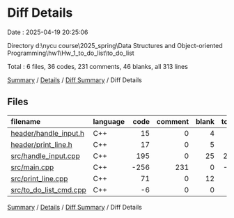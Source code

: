 # Diff Details

Date : 2025-04-19 20:25:06

Directory d:\\nycu course\\2025_spring\\Data Structures and Object-oriented Programming\\hw1\\Hw_1_to_do_list\\to_do_list

Total : 6 files,  36 codes, 231 comments, 46 blanks, all 313 lines

[Summary](results.md) / [Details](details.md) / [Diff Summary](diff.md) / Diff Details

## Files
| filename | language | code | comment | blank | total |
| :--- | :--- | ---: | ---: | ---: | ---: |
| [header/handle\_input.h](/header/handle_input.h) | C++ | 15 | 0 | 4 | 19 |
| [header/print\_line.h](/header/print_line.h) | C++ | 17 | 0 | 5 | 22 |
| [src/handle\_input.cpp](/src/handle_input.cpp) | C++ | 195 | 0 | 25 | 220 |
| [src/main.cpp](/src/main.cpp) | C++ | -256 | 231 | 0 | -25 |
| [src/print\_line.cpp](/src/print_line.cpp) | C++ | 71 | 0 | 12 | 83 |
| [src/to\_do\_list\_cmd.cpp](/src/to_do_list_cmd.cpp) | C++ | -6 | 0 | 0 | -6 |

[Summary](results.md) / [Details](details.md) / [Diff Summary](diff.md) / Diff Details